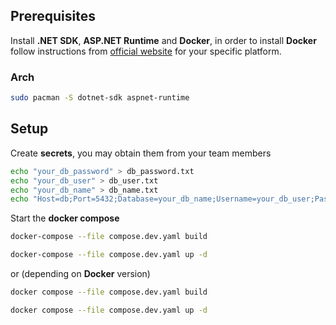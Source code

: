 ## Prerequisites

Install **.NET SDK**, **ASP.NET Runtime** and **Docker**, in order to install **Docker** follow instructions from [official website](https://docs.docker.com/engine/install/) for your specific platform.

### Arch

```sh 
sudo pacman -S dotnet-sdk aspnet-runtime
```

## Setup

Create **secrets**, you may obtain them from your team members

```sh
echo "your_db_password" > db_password.txt
echo "your_db_user" > db_user.txt
echo "your_db_name" > db_name.txt
echo "Host=db;Port=5432;Database=your_db_name;Username=your_db_user;Password=your_db_password" > secrets/db_connection_string.txt
```


Start the **docker compose**

```sh
docker-compose --file compose.dev.yaml build

docker-compose --file compose.dev.yaml up -d
```

or (depending on **Docker** version)

```sh
docker compose --file compose.dev.yaml build

docker compose --file compose.dev.yaml up -d
```

